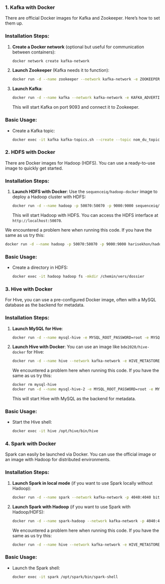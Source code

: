 ### **1. Kafka with Docker**

There are official Docker images for Kafka and Zookeeper. Here’s how to set them up.

### Installation Steps:

1. **Create a Docker network** (optional but useful for communication between containers):

    ```bash
    docker network create kafka-network
    ```

2. **Launch Zookeeper** (Kafka needs it to function):

    ```bash
    docker run -d --name zookeeper --network kafka-network -e ZOOKEEPER_CLIENT_PORT=2181 -p 2181:2181 wurstmeister/zookeeper
    ```

3. **Launch Kafka**:

    ```bash
    docker run -d --name kafka --network kafka-network -e KAFKA_ADVERTISED_LISTENERS=PLAINTEXT://localhost:9093 -e KAFKA_LISTENER_SECURITY_PROTOCOL=PLAINTEXT -e KAFKA_LISTENER_NAME=PLAINTEXT -e KAFKA_LISTENERS=PLAINTEXT://0.0.0.0:9093 -e KAFKA_LISTENER_PORT=9093 -e KAFKA_ZOOKEEPER_CONNECT=zookeeper:2181 -p 9093:9093 wurstmeister/kafka
    ```

    This will start Kafka on port 9093 and connect it to Zookeeper.

### Basic Usage:

- Create a Kafka topic:

    ```bash
    docker exec -it kafka kafka-topics.sh --create --topic nom_du_topic --bootstrap-server localhost:9093 --partitions 1 --replication-factor 1
    ```

### **2. HDFS with Docker**

There are Docker images for Hadoop (HDFS). You can use a ready-to-use image to quickly get started.

### Installation Steps:

1. **Launch HDFS with Docker**: Use the `sequenceiq/hadoop-docker` image to deploy a Hadoop cluster with HDFS:

    ```bash
    docker run -d --name hadoop -p 50070:50070 -p 9000:9000 sequenceiq/hadoop-docker:2.7.0 /etc/bootstrap.sh -d
    ```

    This will start Hadoop with HDFS. You can access the HDFS interface at `http://localhost:50070`.


We encountered a problem here when running this code. If you have the same as us try this: 

```bash
docker run -d --name hadoop -p 50070:50070 -p 9000:9000 harisekhon/hadoop
```

### Basic Usage:

- Create a directory in HDFS:

    ```bash
    docker exec -it hadoop hadoop fs -mkdir /chemin/vers/dossier
    ```

### **3. Hive with Docker**

For Hive, you can use a pre-configured Docker image, often with a MySQL database as the backend for metadata.

### Installation Steps:

1. **Launch MySQL for Hive**:

    ```bash
    docker run -d --name mysql-hive -e MYSQL_ROOT_PASSWORD=root -e MYSQL_DATABASE=hive -p 3306:3306 mysql:5.7
    ```

2. **Launch Hive with Docker**: You can use an image like `bde2020/hive-docker` for Hive:

    ```bash
    docker run -d --name hive --network kafka-network -e HIVE_METASTORE_URI=thrift://localhost:9083 -p 10000:10000 bde2020/hive:2.3.0-postgresql
    ```

    We encountered a problem here when running this code. If you have the same as us try this: 

    ```bash
    docker rm mysql-hive
    docker run -d --name mysql-hive-2 -e MYSQL_ROOT_PASSWORD=root -e MYSQL_DATABASE=hive -p 3307:3306 mysql:5.7
    ```

    This will start Hive with MySQL as the backend for metadata.

### Basic Usage:

- Start the Hive shell:

    ```bash
    docker exec -it hive /opt/hive/bin/hive
    ```

### **4. Spark with Docker**

Spark can easily be launched via Docker. You can use the official image or an image with Hadoop for distributed environments.

### Installation Steps:

1. **Launch Spark in local mode** (if you want to use Spark locally without Hadoop):

    ```bash
    docker run -d --name spark --network kafka-network -p 4040:4040 bitnami/spark:latest
    ```

2. **Launch Spark with Hadoop** (if you want to use Spark with Hadoop/HDFS):

    ```bash
    docker run -d --name spark-hadoop --network kafka-network -p 4040:4040 -p 7077:7077 bde2020/spark-hadoop:2.4.5-hadoop2.7
    ```

    We encountered a problem here when running this code. If you have the same as us try this: 

    ```bash
    docker run -d --name hive --network kafka-network -e HIVE_METASTORE_URI=thrift://localhost:9083 -p 10000:10000 bde2020/hive
    ```

### Basic Usage:

- Launch the Spark shell:

    ```bash
    docker exec -it spark /opt/spark/bin/spark-shell
    ```

